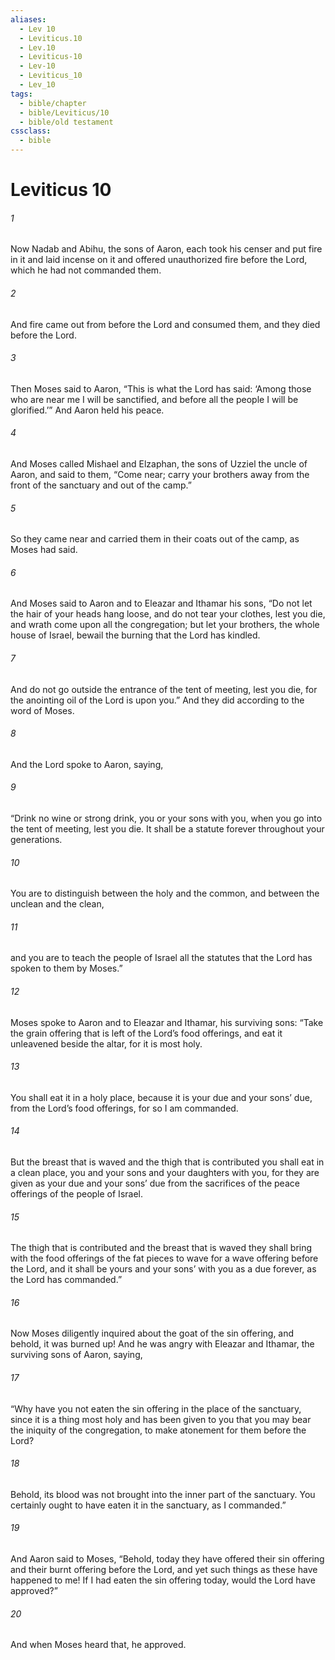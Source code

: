 ```yaml
---
aliases:
  - Lev 10
  - Leviticus.10
  - Lev.10
  - Leviticus-10
  - Lev-10
  - Leviticus_10
  - Lev_10
tags:
  - bible/chapter
  - bible/Leviticus/10
  - bible/old testament
cssclass:
  - bible
---
```


# Leviticus 10

###### 1
Now Nadab and Abihu, the sons of Aaron, each took his censer and put fire in it and laid incense on it and offered unauthorized fire before the Lord, which he had not commanded them.
###### 2
And fire came out from before the Lord and consumed them, and they died before the Lord.
###### 3
Then Moses said to Aaron, “This is what the Lord has said: ‘Among those who are near me I will be sanctified, and before all the people I will be glorified.’” And Aaron held his peace.
###### 4
And Moses called Mishael and Elzaphan, the sons of Uzziel the uncle of Aaron, and said to them, “Come near; carry your brothers away from the front of the sanctuary and out of the camp.”
###### 5
So they came near and carried them in their coats out of the camp, as Moses had said.
###### 6
And Moses said to Aaron and to Eleazar and Ithamar his sons, “Do not let the hair of your heads hang loose, and do not tear your clothes, lest you die, and wrath come upon all the congregation; but let your brothers, the whole house of Israel, bewail the burning that the Lord has kindled.
###### 7
And do not go outside the entrance of the tent of meeting, lest you die, for the anointing oil of the Lord is upon you.” And they did according to the word of Moses.
###### 8
And the Lord spoke to Aaron, saying,
###### 9
“Drink no wine or strong drink, you or your sons with you, when you go into the tent of meeting, lest you die. It shall be a statute forever throughout your generations.
###### 10
You are to distinguish between the holy and the common, and between the unclean and the clean,
###### 11
and you are to teach the people of Israel all the statutes that the Lord has spoken to them by Moses.”
###### 12
Moses spoke to Aaron and to Eleazar and Ithamar, his surviving sons: “Take the grain offering that is left of the Lord’s food offerings, and eat it unleavened beside the altar, for it is most holy.
###### 13
You shall eat it in a holy place, because it is your due and your sons’ due, from the Lord’s food offerings, for so I am commanded.
###### 14
But the breast that is waved and the thigh that is contributed you shall eat in a clean place, you and your sons and your daughters with you, for they are given as your due and your sons’ due from the sacrifices of the peace offerings of the people of Israel.
###### 15
The thigh that is contributed and the breast that is waved they shall bring with the food offerings of the fat pieces to wave for a wave offering before the Lord, and it shall be yours and your sons’ with you as a due forever, as the Lord has commanded.”
###### 16
Now Moses diligently inquired about the goat of the sin offering, and behold, it was burned up! And he was angry with Eleazar and Ithamar, the surviving sons of Aaron, saying,
###### 17
“Why have you not eaten the sin offering in the place of the sanctuary, since it is a thing most holy and has been given to you that you may bear the iniquity of the congregation, to make atonement for them before the Lord?
###### 18
Behold, its blood was not brought into the inner part of the sanctuary. You certainly ought to have eaten it in the sanctuary, as I commanded.”
###### 19
And Aaron said to Moses, “Behold, today they have offered their sin offering and their burnt offering before the Lord, and yet such things as these have happened to me! If I had eaten the sin offering today, would the Lord have approved?”
###### 20
And when Moses heard that, he approved.



